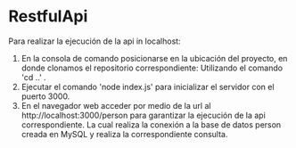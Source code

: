 # RestfulApi

Para realizar la ejecución de la api in localhost:

1. En la consola de comando posicionarse en la ubicación del proyecto, en donde clonamos el repositorio correspondiente: Utilizando el comando 'cd ..' .
2. Ejecutar el comando 'node index.js' para inicializar el servidor con el puerto 3000.
3. En el navegador web acceder por medio de la url al http://localhost:3000/person para garantizar la ejecución de la api correspondiente. La cual realiza la conexión a la base de datos person creada en MySQL y realiza la correspondiente consulta.
